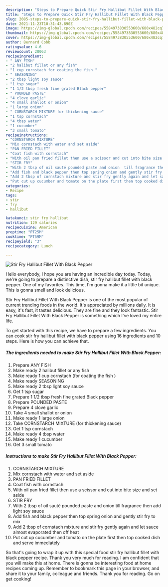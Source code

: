 ```yaml
---
description: "Steps to Prepare Quick Stir Fry Hallibut Fillet With Black Pepper"
title: "Steps to Prepare Quick Stir Fry Hallibut Fillet With Black Pepper"
slug: 2085-steps-to-prepare-quick-stir-fry-hallibut-fillet-with-black-pepper
date: 2021-11-23T10:31:43.890Z
image: https://img-global.cpcdn.com/recipes/5584973830553600/680x482cq70/stir-fry-hallibut-fillet-with-black-pepper-recipe-main-photo.jpg
thumbnail: https://img-global.cpcdn.com/recipes/5584973830553600/680x482cq70/stir-fry-hallibut-fillet-with-black-pepper-recipe-main-photo.jpg
cover: https://img-global.cpcdn.com/recipes/5584973830553600/680x482cq70/stir-fry-hallibut-fillet-with-black-pepper-recipe-main-photo.jpg
author: Bernard Cobb
ratingvalue: 4.6
reviewcount: 20063
recipeingredient:
- " ANY FISH"
- "2 halibut fillet or any fish"
- "1 cup cornstach for coating the fish "
- " SEASONING"
- "2 tbsp light soy sauce"
- "1 tsp sugar"
- "1 1/2 tbsp fresh fine grated Black pepper"
- " POUNDED PASTE"
- "4 clove garlic"
- "4 small shallot or onion"
- "1 large onion"
- " CORNSTARCH MIXTURE for thickening sauce"
- "1 tsp cornstach"
- "4 tbsp water"
- "1 cucumber"
- "3 small tomato"
recipeinstructions:
- "CORNSTARCH MIXTURE"
- "Mix cornstach with water and set aside"
- "PAN FRIED FILLET"
- "Coat fish with cornstach"
- "With oil pan fried fillet then use a scissor and cut into bite size  and set aside"
- "STIR FRY"
- "With 2 tbsp of oil sauté pounded paste and onion  till fragrance then add light soy sauce"
- "Add fish and black pepper then top spring onion and gently stir fry  to mix"
- "Add 2 tbsp of cornstach mixture and stir fry gently again and let sauce almost evaporated then off heat"
- "Put cut up cucumber and tomato on the plate first then top cooked dish and serve immediately"
categories:
- Recipe
tags:
- stir
- fry
- hallibut

katakunci: stir fry hallibut 
nutrition: 129 calories
recipecuisine: American
preptime: "PT25M"
cooktime: "PT59M"
recipeyield: "3"
recipecategory: Lunch

---
```



![Stir Fry Hallibut Fillet With Black Pepper](https://img-global.cpcdn.com/recipes/5584973830553600/680x482cq70/stir-fry-hallibut-fillet-with-black-pepper-recipe-main-photo.jpg)

Hello everybody, I hope you are having an incredible day today. Today, we're going to prepare a distinctive dish, stir fry hallibut fillet with black pepper. One of my favorites. This time, I'm gonna make it a little bit unique. This is gonna smell and look delicious.

Stir Fry Hallibut Fillet With Black Pepper is one of the most popular of current trending foods in the world. It's appreciated by millions daily. It is easy, it's fast, it tastes delicious. They are fine and they look fantastic. Stir Fry Hallibut Fillet With Black Pepper is something which I've loved my entire life.




To get started with this recipe, we have to prepare a few ingredients. You can cook stir fry hallibut fillet with black pepper using 16 ingredients and 10 steps. Here is how you can achieve that.

<!--inarticleads1-->

##### The ingredients needed to make Stir Fry Hallibut Fillet With Black Pepper:

1. Prepare  ANY FISH
1. Make ready 2 halibut fillet or any fish
1. Make ready 1 cup cornstach (for coating the fish )
1. Make ready  SEASONING
1. Make ready 2 tbsp light soy sauce
1. Get 1 tsp sugar
1. Prepare 1 1/2 tbsp fresh fine grated Black pepper
1. Prepare  POUNDED PASTE
1. Prepare 4 clove garlic
1. Take 4 small shallot or onion
1. Make ready 1 large onion
1. Take  CORNSTARCH MIXTURE (for thickening sauce)
1. Get 1 tsp cornstach
1. Make ready 4 tbsp water
1. Make ready 1 cucumber
1. Get 3 small tomato




<!--inarticleads2-->

##### Instructions to make Stir Fry Hallibut Fillet With Black Pepper:

1. CORNSTARCH MIXTURE
1. Mix cornstach with water and set aside
1. PAN FRIED FILLET
1. Coat fish with cornstach
1. With oil pan fried fillet then use a scissor and cut into bite size  and set aside
1. STIR FRY
1. With 2 tbsp of oil sauté pounded paste and onion  till fragrance then add light soy sauce
1. Add fish and black pepper then top spring onion and gently stir fry  to mix
1. Add 2 tbsp of cornstach mixture and stir fry gently again and let sauce almost evaporated then off heat
1. Put cut up cucumber and tomato on the plate first then top cooked dish and serve immediately




So that's going to wrap it up with this special food stir fry hallibut fillet with black pepper recipe. Thank you very much for reading. I am confident that you will make this at home. There is gonna be interesting food at home recipes coming up. Remember to bookmark this page in your browser, and share it to your family, colleague and friends. Thank you for reading. Go on get cooking!
